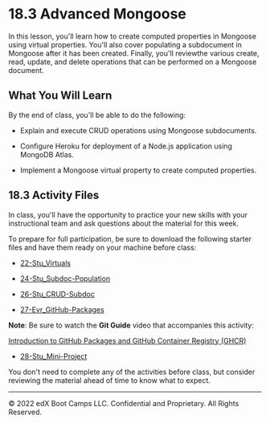 # 18.3 Advanced Mongoose
In this lesson, you'll learn how to create computed properties in Mongoose using virtual properties. You'll also cover populating a subdocument in Mongoose after it has been created. Finally, you'll reviewthe various create, read, update, and delete operations that can be performed on a Mongoose document.

## What You Will Learn
By the end of class, you'll be able to do the following:

* Explain and execute CRUD operations using Mongoose subdocuments.

* Configure Heroku for deployment of a Node.js application using MongoDB Atlas.

* Implement a Mongoose virtual property to create computed properties.

## 18.3 Activity Files
In class, you'll have the opportunity to practice your new skills with your instructional team and ask questions about the material for this week.

To prepare for full participation, be sure to download the following starter files and have them ready on your machine before class:

* [22-Stu_Virtuals](https://static.fullstack-bootcamp.com/lesson-files/18-NoSQL/22-Stu_Virtuals.zip)

* [24-Stu_Subdoc-Population](https://static.fullstack-bootcamp.com/lesson-files/18-NoSQL/24-Stu_Subdoc-Population.zip)

*  [26-Stu_CRUD-Subdoc](https://static.fullstack-bootcamp.com/lesson-files/18-NoSQL/26-Stu_CRUD-Subdoc.zip)

* [27-Evr_GitHub-Packages](https://static.fullstack-bootcamp.com/lesson-files/18-NoSQL/27-Evr_GitHub-Packages.zip)

**Note**: Be sure to watch the **Git Guide** video that accompanies this activity:

[Introduction to GitHub Packages and GitHub Container Registry (GHCR)](https://www.youtube.com/watch?v=p9ismkYDxWQ)

* [28-Stu_Mini-Project](https://static.fullstack-bootcamp.com/lesson-files/18-NoSQL/28-Stu_Mini-Project.zip)

You don't need to complete any of the activities before class, but consider reviewing the material ahead of time to know what to expect.

---
© 2022 edX Boot Camps LLC. Confidential and Proprietary. All Rights Reserved.